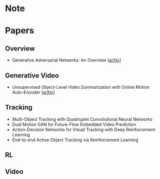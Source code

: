 # Note

# Papers
## Overview
- Generative Adversarial Networks: An Overview [[arXiv]](https://arxiv.org/abs/1710.07035)

## Generative Video
- Unsupervised Object-Level Video Summarization with Online Motion Auto-Encoder [[arXiv]](https://arxiv.org/abs/1801.00543)

## Tracking
- Multi-Object Tracking with Quadruplet Convolutional Neural Networks
- Dual Motion GAN for Future-Flow Embedded Video Prediction
- Action-Decision Networks for Visual Tracking with Deep Reinforcement Learning
- End-to-end Active Object Tracking via Reinforcement Learning

## RL

## Video 



